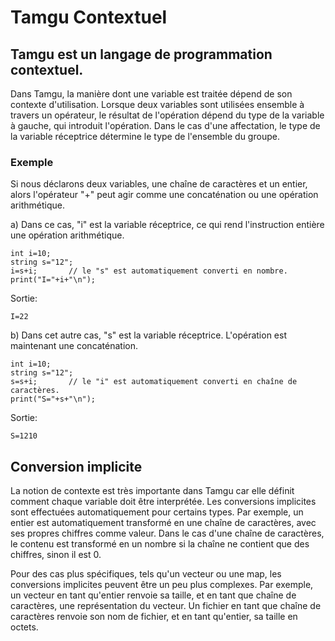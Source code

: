 # Tamgu Contextuel

## Tamgu est un langage de programmation contextuel.

Dans Tamgu, la manière dont une variable est traitée dépend de son contexte d'utilisation. Lorsque deux variables sont utilisées ensemble à travers un opérateur, le résultat de l'opération dépend du type de la variable à gauche, qui introduit l'opération. Dans le cas d'une affectation, le type de la variable réceptrice détermine le type de l'ensemble du groupe.

### Exemple

Si nous déclarons deux variables, une chaîne de caractères et un entier, alors l'opérateur "+" peut agir comme une concaténation ou une opération arithmétique.

a) Dans ce cas, "i" est la variable réceptrice, ce qui rend l'instruction entière une opération arithmétique.

```
int i=10;
string s="12";
i=s+i;       // le "s" est automatiquement converti en nombre.
print("I="+i+"\n");
```

Sortie:
```
I=22
```

b) Dans cet autre cas, "s" est la variable réceptrice. L'opération est maintenant une concaténation.

```
int i=10;
string s="12";
s=s+i;       // le "i" est automatiquement converti en chaîne de caractères.
print("S="+s+"\n");
```

Sortie:
```
S=1210
```

## Conversion implicite

La notion de contexte est très importante dans Tamgu car elle définit comment chaque variable doit être interprétée. Les conversions implicites sont effectuées automatiquement pour certains types. Par exemple, un entier est automatiquement transformé en une chaîne de caractères, avec ses propres chiffres comme valeur. Dans le cas d'une chaîne de caractères, le contenu est transformé en un nombre si la chaîne ne contient que des chiffres, sinon il est 0.

Pour des cas plus spécifiques, tels qu'un vecteur ou une map, les conversions implicites peuvent être un peu plus complexes. Par exemple, un vecteur en tant qu'entier renvoie sa taille, et en tant que chaîne de caractères, une représentation du vecteur. Un fichier en tant que chaîne de caractères renvoie son nom de fichier, et en tant qu'entier, sa taille en octets.